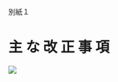別紙１

# 主 な 改 正 事 項

![](https://www.nta.go.jp/tmp/dbf4c35c-d54b-4b32-9d61-cb4105549b7c/images/4461f59d4fcfe74bf4e655b37f126f7ff0821433aa9c0ccee392431ae0164bb3.jpg)